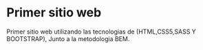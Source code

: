 # Primer sitio web
Primer sitio web utilizando las tecnologias de (HTML,CSS5,SASS Y BOOTSTRAP), Junto a la metodologia BEM.

